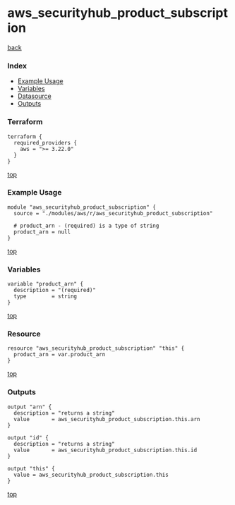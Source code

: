 # aws_securityhub_product_subscription

[back](../aws.md)

### Index

- [Example Usage](#example-usage)
- [Variables](#variables)
- [Datasource](#datasource)
- [Outputs](#outputs)

### Terraform

```hcl
terraform {
  required_providers {
    aws = ">= 3.22.0"
  }
}
```

[top](#index)

### Example Usage

```hcl
module "aws_securityhub_product_subscription" {
  source = "./modules/aws/r/aws_securityhub_product_subscription"

  # product_arn - (required) is a type of string
  product_arn = null
}
```

[top](#index)

### Variables

```hcl
variable "product_arn" {
  description = "(required)"
  type        = string
}
```

[top](#index)

### Resource

```hcl
resource "aws_securityhub_product_subscription" "this" {
  product_arn = var.product_arn
}
```

[top](#index)

### Outputs

```hcl
output "arn" {
  description = "returns a string"
  value       = aws_securityhub_product_subscription.this.arn
}

output "id" {
  description = "returns a string"
  value       = aws_securityhub_product_subscription.this.id
}

output "this" {
  value = aws_securityhub_product_subscription.this
}
```

[top](#index)
